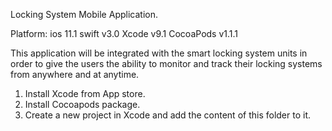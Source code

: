 Locking System Mobile Application.

Platform: ios 11.1
swift v3.0
Xcode v9.1
CocoaPods v1.1.1

This application will be integrated with the smart locking system units in order to give the users the ability to monitor and track their locking systems from anywhere and at anytime. 

1) Install Xcode from App store.
2) Install Cocoapods package.
4) Create a new project in Xcode and add the content of this folder to it.

